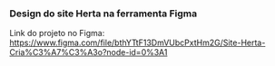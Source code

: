 ### Design do site Herta na ferramenta Figma

Link do projeto no Figma:
https://www.figma.com/file/bthYTtF13DmVUbcPxtHm2G/Site-Herta-Cria%C3%A7%C3%A3o?node-id=0%3A1
